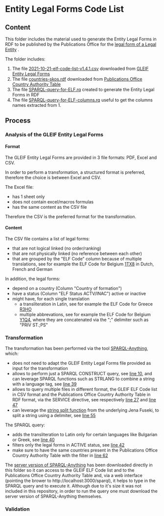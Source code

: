 # Entity Legal Forms Code List

## Content
This folder includes the material used to generate the Entity Legal Forms in RDF to be published by the Publications Office for the [legal form of a Legal Entity](https://semiceu.github.io/Core-Business-Vocabulary/releases/2.1.0/#LegalEntity%3AlegalFormType)  .

The folder includes:
1. The file [2021-10-21-elf-code-list-v1.4.1.csv](2021-10-21-elf-code-list-v1.4.1.csv) downloaded from [GLEIF Entity Legal Forms](https://www.gleif.org/en/about-lei/code-lists/iso-20275-entity-legal-forms-code-list)
2. The file [countries-skos.rdf](countries-skos.rdf) downloaded from [Publications Office Country Authority Table](https://op.europa.eu/en/web/eu-vocabularies/dataset/-/resource?uri=http://publications.europa.eu/resource/dataset/country)
3. The file [SPARQL-query-for-ELF.rq](SPARQL-query-for-ELF.rq) created to generate the Entity Legal Forms in RDF
4. The file [SPARQL-query-for-ELF-columns.rq](SPARQL-query-for-ELF-columns.rq) useful to get the columns names extracted from 1. 

## Process
### Analysis of the GLEIF Entity Legal Forms

#### Format
The GLEIF Entity Legal Forms are provided in 3 file formats: PDF, Excel and CSV.

In order to perform a transformation, a structured format is preferred, therefore the choice is between Excel and CSV.

The Excel file:
* has 1 sheet only
* does not contain excel/macros formulas
* has the same content as the CSV file

Therefore the CSV is the preferred format for the transformation.

#### Content
The CSV file contains a list of legal forms:
* that are not logical linked (no order/ranking)
* that are not physically linked (no reference between each other)
* that are grouped by the "ELF Code" column because of multiple translations, see for example the ELF Code for Belgium [1TX8](https://github.com/SEMICeu/Taxonomy/blob/master/Entity_Legal_Form/2021-10-21-elf-code-list-v1.4.1.csv#L99-L101) in Dutch, French and German

In addition, the legal forms:
* depend on a country (Column "Country of formation")
* have a status (Column "ELF Status ACTV/INAC") active or inactive
* might have, for each single translation
  *  a transliteration in Latin, see for example the ELF Code for Greece [R3HO](https://github.com/SEMICeu/Taxonomy/blob/master/Entity_Legal_Form/2021-10-21-elf-code-list-v1.4.1.csv#L1388) 
  *  multiple abbrevations, see for example the ELF Code for Belgium [Y1Q4](https://github.com/SEMICeu/Taxonomy/blob/master/Entity_Legal_Form/2021-10-21-elf-code-list-v1.4.1.csv#L234), where they are concatenated via the ";" delimiter such as "PRIV ST.;PS"

### Transformation

The transformation has been performed via the tool [SPARQL-Anything](https://github.com/SPARQL-Anything/sparql.anything), which:
* does not need to adapt the GLEIF Entity Legal Forms file provided as input for the transformation
* allows to perform just a SPARQL CONSTRUCT query, see [line 10](https://github.com/SEMICeu/Taxonomy/blob/master/Entity_Legal_Form/SPARQL-query-for-ELF.rq#L10), and can leverage SPARQL functions such as STRLANG to combine a string with a language tag, see [line 39](https://github.com/SEMICeu/Taxonomy/blob/master/Entity_Legal_Form/SPARQL-query-for-ELF.rq#L39)
* allows to query multiple files in different format, the GLEIF ELF Code list in CSV format and the Publications Office Country Authority Table in RDF format, via the SERVICE directive, see respectively [line 27](https://github.com/SEMICeu/Taxonomy/blob/master/Entity_Legal_Form/SPARQL-query-for-ELF.rq#L27) and [line 47](https://github.com/SEMICeu/Taxonomy/blob/master/Entity_Legal_Form/SPARQL-query-for-ELF.rq#L47) 
* can leverage the [string split function](https://jena.apache.org/documentation/query/library-propfunc.html) from the underlying Jena Fuseki, to split a string using a delimiter, see [line 55]( https://github.com/SEMICeu/Taxonomy/blob/master/Entity_Legal_Form/SPARQL-query-for-ELF.rq#L55)

The SPARQL query:
* adds the transliteration to Latin only for certain languages like Bulgarian or Greek, see [line 40](https://github.com/SEMICeu/Taxonomy/blob/master/Entity_Legal_Form/SPARQL-query-for-ELF.rq#L40)
* filters only the legal forms in ACTIVE status, see [line 42](https://github.com/SEMICeu/Taxonomy/blob/master/Entity_Legal_Form/SPARQL-query-for-ELF.rq#L42)
* make sure to have the same countries present in the Publications Office Country Authority Table with the filter in [line 62](https://github.com/SEMICeu/Taxonomy/blob/master/Entity_Legal_Form/SPARQL-query-for-ELF.rq#L62)

The [server version of SPARQL-Anything](https://github.com/SPARQL-Anything/sparql.anything#using-the-server) has been downloaded directly in this folder so it can access to the GLEIF ELF Code list and to the Publications Office Country Authority Table and, via a web interface (pointing the brower to http://localhost:3000/sparql), it helps to type in the SPARQL query and to execute it. Although due to it's size it was not included in this repository, in order to run the query one must download the server version of SPARQL-Anything themselves.


### Validation
